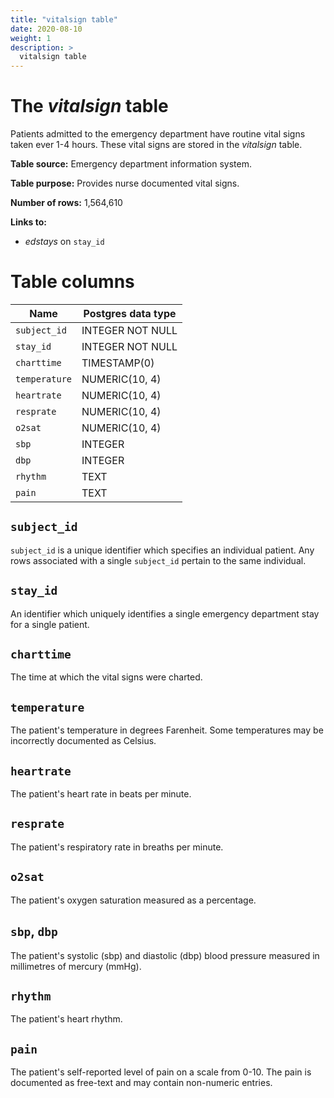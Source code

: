 ```yaml
---
title: "vitalsign table"
date: 2020-08-10
weight: 1
description: >
  vitalsign table
---
```


# The *vitalsign* table

Patients admitted to the emergency department have routine vital signs taken ever 1-4 hours. These vital signs are stored in the *vitalsign* table.

**Table source:** Emergency department information system.

**Table purpose:** Provides nurse documented vital signs.

**Number of rows:** 1,564,610

**Links to:**

* *edstays* on `stay_id`

<!-- # Important considerations -->

# Table columns

Name | Postgres data type
---- | ----
`subject_id`  | INTEGER NOT NULL
`stay_id`     | INTEGER NOT NULL
`charttime`   | TIMESTAMP(0)
`temperature` | NUMERIC(10, 4)
`heartrate`   | NUMERIC(10, 4)
`resprate`    | NUMERIC(10, 4)
`o2sat`       | NUMERIC(10, 4)
`sbp`         | INTEGER
`dbp`         | INTEGER
`rhythm`      | TEXT
`pain`        | TEXT

## `subject_id`

`subject_id` is a unique identifier which specifies an individual patient. Any rows associated with a single `subject_id` pertain to the same individual.

## `stay_id`

An identifier which uniquely identifies a single emergency department stay for a single patient.

## `charttime`

The time at which the vital signs were charted.

## `temperature`

The patient's temperature in degrees Farenheit. Some temperatures may be incorrectly documented as Celsius.

## `heartrate`

The patient's heart rate in beats per minute.

## `resprate`

The patient's respiratory rate in breaths per minute.

## `o2sat`

The patient's oxygen saturation measured as a percentage.

## `sbp`, `dbp`

The patient's systolic (sbp) and diastolic (dbp) blood pressure measured in millimetres of mercury (mmHg).

<!-- o2flow -->

## `rhythm`

The patient's heart rhythm.

## `pain`

The patient's self-reported level of pain on a scale from 0-10. The pain is documented as free-text and may contain non-numeric entries.